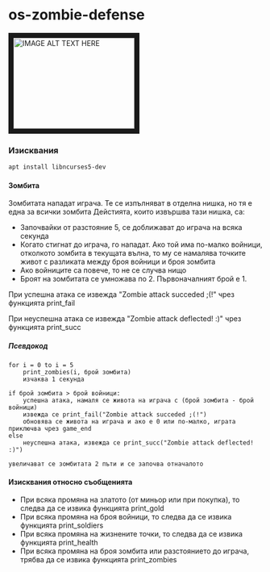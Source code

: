 # os-zombie-defense

<a href="http://www.youtube.com/watch?feature=player_embedded&v=6FiSXf2F2zU
" target="_blank"><img src="http://imgur.com/q5tfeUr.png" 
alt="IMAGE ALT TEXT HERE" width="240" height="180" border="10" /></a>

### Изисквания

```bash
apt install libncurses5-dev
```

#### Зомбита

Зомбитата нападат играча. Те се изпълняват в отделна нишка, но тя е една за всички зомбита
Дейстията, които извършва тази нишка, са:

* Започвайки от разстояние 5, се доближават до играча на всяка секунда
* Когато стигнат до играча, го нападат. Ако той има по-малко войници, отколкото зомбита в текущата вълна, то му се намалява точките живот с разликата между броя войници и броя зомбита
* Ако войниците са повече, то не се случва нищо
* Броят на зомбитата се умножава по 2. Първоначалният брой е 1.

При успешна атака се извежда "Zombie attack succeded ;(!" чрез функцията print_fail

При неуспешна атака се извежда "Zombie attack deflected! :)" чрез функцията print_succ


##### Псевдокод

```
for i = 0 to i = 5
    print_zombies(i, брой зомбита)
    изчаква 1 секунда

if брой зомбита > брой войници:
    успешна атака, намаля се живота на играча с (брой зомбита - брой войници)
    извежда се print_fail("Zombie attack succeded ;(!")
    обновява се живота на играча и ако е 0 или по-малко, играта приключва чрез game_end
else
    неуспешна атака, извежда се print_succ("Zombie attack deflected! :)")

увеличават се зомбитата 2 пъти и се започва отначалото

```

#### Изисквания относно съобщенията

* При всяка промяна на златото (от миньор или при покупка), то следва да се извика функцията print_gold
* При всяка промяна на броя войници, то следва да се извика функцията print_soldiers
* При всяка промяна на жизнените точки, то следва да се извика функцията print_health
* При всяка промяна на броя зомбита или разстоянието до играча, трябва да се извика функцията print_zombies
